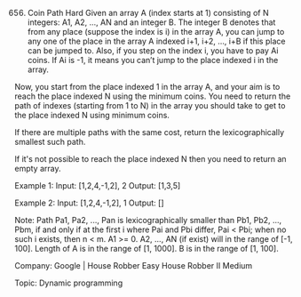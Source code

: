 656. Coin Path
Hard
Given an array A (index starts at 1) consisting of N integers: A1, A2, ..., AN and an integer B. The integer B denotes that from any place (suppose the index is i) in the array A, you can jump to any one of the place in the array A indexed i+1, i+2, …, i+B if this place can be jumped to. Also, if you step on the index i, you have to pay Ai coins. If Ai is -1, it means you can’t jump to the place indexed i in the array.

Now, you start from the place indexed 1 in the array A, and your aim is to reach the place indexed N using the minimum coins. You need to return the path of indexes (starting from 1 to N) in the array you should take to get to the place indexed N using minimum coins.

If there are multiple paths with the same cost, return the lexicographically smallest such path.

If it's not possible to reach the place indexed N then you need to return an empty array.

Example 1:
Input: [1,2,4,-1,2], 2
Output: [1,3,5]

Example 2:
Input: [1,2,4,-1,2], 1
Output: []

Note:
Path Pa1, Pa2, ..., Pan is lexicographically smaller than Pb1, Pb2, ..., Pbm, if and only if at the first i where Pai and Pbi differ, Pai < Pbi; when no such i exists, then n < m.
A1 >= 0. A2, ..., AN (if exist) will in the range of [-1, 100].
Length of A is in the range of [1, 1000].
B is in the range of [1, 100].
 
Company: Google |
House Robber Easy
House Robber II Medium

Topic: Dynamic programming

